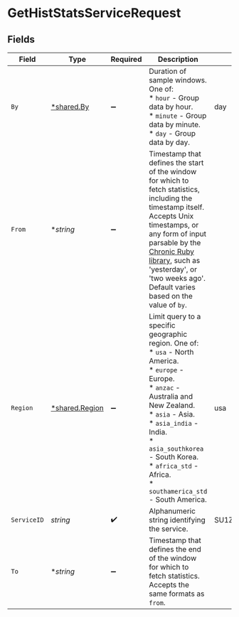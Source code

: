 # GetHistStatsServiceRequest


## Fields

| Field                                                                                                                                                                                                                                                                                                                        | Type                                                                                                                                                                                                                                                                                                                         | Required                                                                                                                                                                                                                                                                                                                     | Description                                                                                                                                                                                                                                                                                                                  | Example                                                                                                                                                                                                                                                                                                                      |
| ---------------------------------------------------------------------------------------------------------------------------------------------------------------------------------------------------------------------------------------------------------------------------------------------------------------------------- | ---------------------------------------------------------------------------------------------------------------------------------------------------------------------------------------------------------------------------------------------------------------------------------------------------------------------------- | ---------------------------------------------------------------------------------------------------------------------------------------------------------------------------------------------------------------------------------------------------------------------------------------------------------------------------- | ---------------------------------------------------------------------------------------------------------------------------------------------------------------------------------------------------------------------------------------------------------------------------------------------------------------------------- | ---------------------------------------------------------------------------------------------------------------------------------------------------------------------------------------------------------------------------------------------------------------------------------------------------------------------------- |
| `By`                                                                                                                                                                                                                                                                                                                         | [*shared.By](../../models/shared/by.md)                                                                                                                                                                                                                                                                                      | :heavy_minus_sign:                                                                                                                                                                                                                                                                                                           | Duration of sample windows. One of:<br/>  * `hour` - Group data by hour.<br/>  * `minute` - Group data by minute.<br/>  * `day` - Group data by day.<br/>                                                                                                                                                                    | day                                                                                                                                                                                                                                                                                                                          |
| `From`                                                                                                                                                                                                                                                                                                                       | **string*                                                                                                                                                                                                                                                                                                                    | :heavy_minus_sign:                                                                                                                                                                                                                                                                                                           | Timestamp that defines the start of the window for which to fetch statistics, including the timestamp itself. Accepts Unix timestamps, or any form of input parsable by the [Chronic Ruby library](https://github.com/mojombo/chronic), such as 'yesterday', or 'two weeks ago'. Default varies based on the value of `by`.<br/> |                                                                                                                                                                                                                                                                                                                              |
| `Region`                                                                                                                                                                                                                                                                                                                     | [*shared.Region](../../models/shared/region.md)                                                                                                                                                                                                                                                                              | :heavy_minus_sign:                                                                                                                                                                                                                                                                                                           | Limit query to a specific geographic region. One of:<br/>  * `usa` - North America.<br/>  * `europe` - Europe.<br/>  * `anzac` - Australia and New Zealand.<br/>  * `asia` - Asia.<br/>  * `asia_india` - India.<br/>  * `asia_southkorea` - South Korea.<br/>  * `africa_std` - Africa.<br/>  * `southamerica_std` - South America.<br/> | usa                                                                                                                                                                                                                                                                                                                          |
| `ServiceID`                                                                                                                                                                                                                                                                                                                  | *string*                                                                                                                                                                                                                                                                                                                     | :heavy_check_mark:                                                                                                                                                                                                                                                                                                           | Alphanumeric string identifying the service.                                                                                                                                                                                                                                                                                 | SU1Z0isxPaozGVKXdv0eY                                                                                                                                                                                                                                                                                                        |
| `To`                                                                                                                                                                                                                                                                                                                         | **string*                                                                                                                                                                                                                                                                                                                    | :heavy_minus_sign:                                                                                                                                                                                                                                                                                                           | Timestamp that defines the end of the window for which to fetch statistics. Accepts the same formats as `from`.<br/>                                                                                                                                                                                                         |                                                                                                                                                                                                                                                                                                                              |
